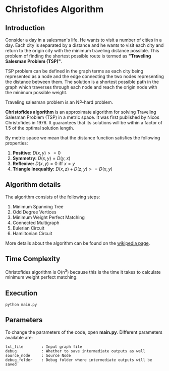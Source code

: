 # Christofides Algorithm

## Introduction
Consider a day in a salesman's life. 
He wants to visit a number of cities in a day. 
Each city is separated by a distance and he wants to visit each city and 
return to the origin city with the minimum traveling distance possible. 
This problem of finding the shortest 
possible route is termed as **"Traveling Salesman Problem (TSP)"**.


TSP problem can be defined in the 
graph terms as each city being represented as a node and the edge connecting the two nodes representing the distance between them. The solution is a shortest possible path in the graph which traverses through each node and reach the origin node with the minimum possible weight.


Traveling salesman problem is an NP-hard problem.

**Christofides algorithm** is an approximate algorithm for solving 
Traveling Salesman Problem (TSP) in a metric space. 
It was first published by  Nicos Christofides in 1976. 
It guarantees that its solutions will be within a factor of 1.5 
of the optimal solution length.

By metric space we mean that the distance function satisfies the 
following properties:

 1. **Positive:** $D(x,y)>=0$
 2. **Symmetry:** $D(x,y) = D(y,x)$
 3. **Reflexive:** $D(x,y) = 0$ iff $x=y$
 4. **Triangle Inequaltiy:** $D(x,z) + D(z,y) >= D(x,y)$

## Algorithm details

The algorithm consists of the following steps:

1. Minimum Spanning Tree
2. Odd Degree Vertices
3. Minimum Weight Perfect Matching
4. Connected Multigraph
5. Eulerian Circuit
6. Hamiltonian Circuit

More details about the algorithm can be found on the [wikipedia page](https://en.wikipedia.org/wiki/Christofides_algorithm).
 
## Time Complexity
Christofides algorithm is O(n<sup>3</sup>) because this is the 
time it takes to calculate minimum weight perfect matching.

## Execution

```
python main.py
```

## Parameters
To change the parameters of the code, open **main.py**. 
Different parameters available are:
```
txt_file        : Input graph file
debug           : Whether to save intermediate outputs as well
source_node     : Source Node
debug_folder    : Debug folder where intermediate outputs will be saved
```
